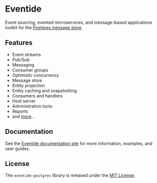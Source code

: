# Eventide

Event sourcing, evented microservices, and message-based applications toolkit for the [Postgres message store](https://github.com/eventide-project/postgres-message-store).

## Features

- Event streams
- Pub/Sub
- Messaging
- Consumer groups
- Optimistic concurrency
- Message store
- Entity projection
- Entity caching and snapshotting
- Consumers and handlers
- Host server
- Administration tools
- Reports
- and [more](http://docs.eventide-project.org)...

## Documentation

See the [Eventide documentation site](http://docs.eventide-project.org) for more information, examples, and user guides.

## License

The `eventide-postgres` library is released under the [MIT License](https://github.com/eventide-project/eventide-postgres/blob/master/MIT-License.txt).
